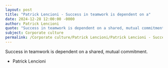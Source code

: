 ```yaml
---
layout: post
title: "Patrick Lencioni - Success in teamwork is dependent on a"
date: 2024-12-28 12:00:00 -0000
author: Patrick Lencioni
quote: "Success in teamwork is dependent on a shared, mutual commitment."
subject: Corporate culture
permalink: /Corporate culture/Patrick Lencioni/Patrick Lencioni - Success in teamwork is dependent on a
---
```


Success in teamwork is dependent on a shared, mutual commitment.

- Patrick Lencioni
